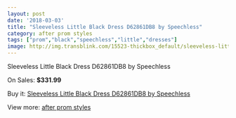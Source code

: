 ```yaml
---
layout: post
date: '2018-03-03'
title: "Sleeveless Little Black Dress D62861DB8 by Speechless"
category: after prom styles
tags: ["prom","black","speechless","little","dresses"]
image: http://img.transblink.com/15523-thickbox_default/sleeveless-little-black-dress-d62861db8-by-speechless.jpg
---
```

Sleeveless Little Black Dress D62861DB8 by Speechless

On Sales: **$331.99**
<a href="https://www.transblink.com/en/after-prom-styles/4940-sleeveless-little-black-dress-d62861db8-by-speechless.html"><amp-img layout="responsive" width="600" height="600" src="//img.transblink.com/15523-thickbox_default/sleeveless-little-black-dress-d62861db8-by-speechless.jpg" alt="Sleeveless Little Black Dress D62861DB8 by Speechless 0" /></a>
<a href="https://www.transblink.com/en/after-prom-styles/4940-sleeveless-little-black-dress-d62861db8-by-speechless.html"><amp-img layout="responsive" width="600" height="600" src="//img.transblink.com/15525-thickbox_default/sleeveless-little-black-dress-d62861db8-by-speechless.jpg" alt="Sleeveless Little Black Dress D62861DB8 by Speechless 1" /></a>
<a href="https://www.transblink.com/en/after-prom-styles/4940-sleeveless-little-black-dress-d62861db8-by-speechless.html"><amp-img layout="responsive" width="600" height="600" src="//img.transblink.com/15524-thickbox_default/sleeveless-little-black-dress-d62861db8-by-speechless.jpg" alt="Sleeveless Little Black Dress D62861DB8 by Speechless 2" /></a>

Buy it: [Sleeveless Little Black Dress D62861DB8 by Speechless](https://www.transblink.com/en/after-prom-styles/4940-sleeveless-little-black-dress-d62861db8-by-speechless.html "Sleeveless Little Black Dress D62861DB8 by Speechless")

View more: [after prom styles](https://www.transblink.com/en/55-after-prom-styles "after prom styles")